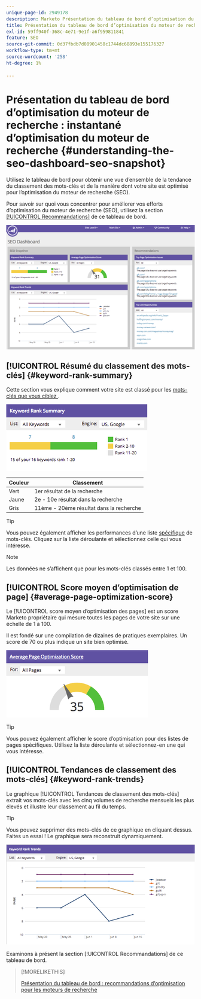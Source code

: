 ```yaml
---
unique-page-id: 2949178
description: Marketo Présentation du tableau de bord d’optimisation du moteur de recherche (SEO) - Instantané d’optimisation du moteur de recherche - Documentation du produit
title: Présentation du tableau de bord d’optimisation du moteur de recherche (SEO) - Capture instantanée SEO
exl-id: 59ff940f-368c-4e71-9e1f-a6f959811841
feature: SEO
source-git-commit: 0d37fbdb7d08901458c1744dc68893e155176327
workflow-type: tm+mt
source-wordcount: '258'
ht-degree: 1%

---
```


# Présentation du tableau de bord d’optimisation du moteur de recherche : instantané d’optimisation du moteur de recherche {#understanding-the-seo-dashboard-seo-snapshot}

Utilisez le tableau de bord pour obtenir une vue d’ensemble de la tendance du classement des mots-clés et de la manière dont votre site est optimisé pour l’optimisation du moteur de recherche (SEO).

Pour savoir sur quoi vous concentrer pour améliorer vos efforts d’optimisation du moteur de recherche (SEO), utilisez la section [[!UICONTROL Recommandations]](/help/marketo/product-docs/additional-apps/seo/understanding-seo/understanding-the-seo-dashboard-seo-recommendations.md) de ce tableau de bord.

![](assets/image2014-9-17-21-3a32-3a22.png)

## [!UICONTROL Résumé du classement des mots-clés] {#keyword-rank-summary}

Cette section vous explique comment votre site est classé pour les [ mots-clés que vous ciblez ](/help/marketo/product-docs/additional-apps/seo/keywords/seo-add-keywords.md).

![](assets/image2014-9-17-21-3a34-3a5.png)

| Couleur | Classement |
|---|---|
| Vert | 1er résultat de la recherche |
| Jaune | 2e - 10e résultat dans la recherche |
| Gris | 11ème - 20ème résultat dans la recherche |

>[!TIP]
>
>Vous pouvez également afficher les performances d’une liste [spécifique](/help/marketo/product-docs/additional-apps/seo/keywords/seo-add-remove-keywords-from-a-list.md) de mots-clés. Cliquez sur la liste déroulante et sélectionnez celle qui vous intéresse.

>[!NOTE]
>
>Les données ne s’affichent que pour les mots-clés classés entre 1 et 100.

## [!UICONTROL Score moyen d’optimisation de page] {#average-page-optimization-score}

Le [!UICONTROL score moyen d’optimisation des pages] est un score Marketo propriétaire qui mesure toutes les pages de votre site sur une échelle de 1 à 100.

Il est fondé sur une compilation de dizaines de pratiques exemplaires. Un score de 70 ou plus indique un site bien optimisé.

![](assets/image2014-9-17-21-3a35-3a55.png)

>[!TIP]
>
>Vous pouvez également afficher le score d’optimisation pour des listes de pages spécifiques. Utilisez la liste déroulante et sélectionnez-en une qui vous intéresse.

## [!UICONTROL Tendances de classement des mots-clés] {#keyword-rank-trends}

Le graphique [!UICONTROL Tendances de classement des mots-clés] extrait vos mots-clés avec les cinq volumes de recherche mensuels les plus élevés et illustre leur classement au fil du temps.

>[!TIP]
>
>Vous pouvez supprimer des mots-clés de ce graphique en cliquant dessus. Faites un essai ! Le graphique sera reconstruit dynamiquement.

![](assets/image2014-9-17-21-3a37-3a1.png)

Examinons à présent la section [!UICONTROL Recommandations] de ce tableau de bord.

>[!MORELIKETHIS]
>
>[Présentation du tableau de bord : recommandations d’optimisation pour les moteurs de recherche](/help/marketo/product-docs/additional-apps/seo/understanding-seo/understanding-the-seo-dashboard-seo-recommendations.md)
